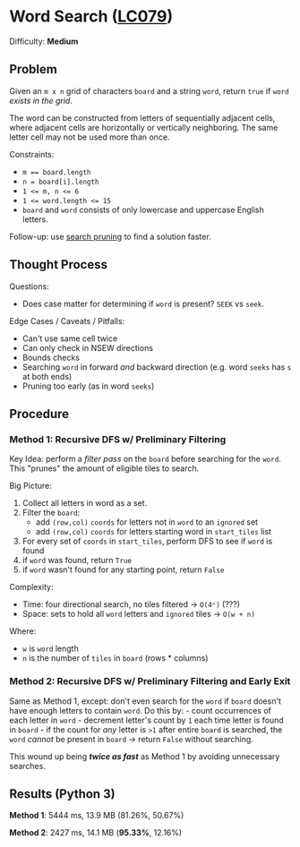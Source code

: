 # Word Search ([LC079](https://leetcode.com/problems/word-search/))
Difficulty: **Medium**

## Problem

Given an `m x n` grid of characters `board` and a string `word`, return `true` if `word` *exists in the grid*.

The word can be constructed from letters of sequentially adjacent cells, where adjacent cells are horizontally or vertically neighboring. The same letter cell may not be used more than once.

Constraints:
- `m == board.length`
- `n = board[i].length`
- `1 <= m, n <= 6`
- `1 <= word.length <= 15`
- `board` and `word` consists of only lowercase and uppercase English letters.

Follow-up: use [search pruning](https://en.wikipedia.org/wiki/Decision_tree_pruning) to find a solution faster.

## Thought Process

Questions:
- Does case matter for determining if `word` is present?  `SEEK` vs `seek`.

Edge Cases / Caveats / Pitfalls:
- Can't use same cell twice
- Can only check in NSEW directions
- Bounds checks
- Searching `word` in forward *and* backward direction (e.g. word `seeks` has `s` at both ends)
- Pruning too early (as in word `seeks`)

## Procedure

### Method 1: Recursive DFS w/ Preliminary Filtering

Key Idea: perform a *filter pass* on the `board` before searching for the `word`.  This "prunes" the amount of eligible tiles to search.

Big Picture:
1. Collect all letters in word as a set.
2. Filter the `board`:
    - add `(row,col)` `coords` for letters not in `word` to an `ignored` set
    - add `(row,col)` `coords` for letters starting word in `start_tiles` list
3. For every set of `coords` in `start_tiles`, perform DFS to see if `word` is found
4. if `word` was found, return `True`
5. if `word` wasn't found for any starting point, return `False`

Complexity:
- Time: four directional search, no tiles filtered -> `O(4ⁿ)` (???)
- Space: sets to hold all `word` letters and `ignored` tiles -> `O(w + n)`

Where:
- `w` is `word` length
- `n` is the number of `tiles` in `board` (rows * columns)

### Method 2: Recursive DFS w/ Preliminary Filtering and Early Exit

Same as Method 1, except: don't even search for the `word` if `board` doesn't have enough letters to contain `word`.  Do this by:
    - count occurrences of each letter in `word`
    - decrement letter's count by `1` each time letter is found in `board`
    - if the count for *any* letter is `>1` after entire `board` is searched, the `word` *cannot* be present in `board` -> return `False` without searching.

This wound up being ***twice as fast*** as Method 1 by avoiding unnecessary searches.

## Results (Python 3)

**Method 1**: 5444 ms, 13.9 MB (81.26%, 50.67%)

**Method 2**: 2427 ms, 14.1 MB (**95.33%**, 12.16%)
